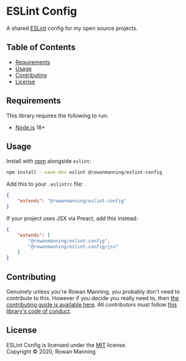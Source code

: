 
# ESLint Config

A shared [ESLint](https://eslint.org/) config for my open source projects.


## Table of Contents

  * [Requirements](#requirements)
  * [Usage](#usage)
  * [Contributing](#contributing)
  * [License](#license)


## Requirements

This library requires the following to run:

  * [Node.js](https://nodejs.org/) 18+


## Usage

Install with [npm](https://www.npmjs.com/) alongside `eslint`:

```sh
npm install --save-dev eslint @rowanmanning/eslint-config
```

Add this to your `.eslintrc` file:

```json
{
    "extends": "@rowanmanning/eslint-config"
}
```

If your project uses JSX via Preact, add this instead:

```json
{
    "extends": [
        "@rowanmanning/eslint-config",
        "@rowanmanning/eslint-config/jsx"
    ]
}
```


## Contributing

Genuinely unless you're Rowan Manning, you probably don't need to contribute to this. However if you decide you really need to, then [the contributing guide is available here](docs/contributing.md). All contributors must follow [this library's code of conduct](docs/code_of_conduct.md).


## License

ESLint Config is licensed under the [MIT](LICENSE) license.<br/>
Copyright &copy; 2020, Rowan Manning
